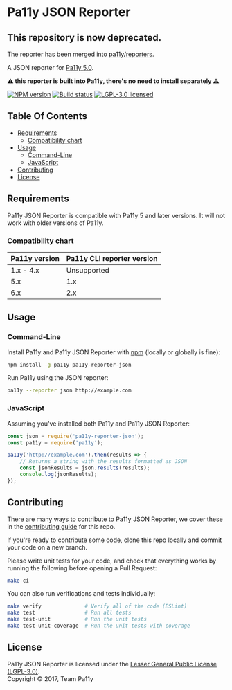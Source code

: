 # Pa11y JSON Reporter

## This repository is now deprecated.

The reporter has been merged into [pa11y/reporters](https://github.com/pa11y/pa11y/tree/master/lib/reporters).

A JSON reporter for [Pa11y 5.0](https://github.com/pa11y/pa11y).

**:warning: this reporter is built into Pa11y, there's no need to install separately :warning:**

[![NPM version][shield-npm]][info-npm]
[![Build status][shield-build]][info-build]
[![LGPL-3.0 licensed][shield-license]][info-license]

## Table Of Contents

* [Requirements](#requirements)
  * [Compatibility chart](#compatibility-chart)
* [Usage](#usage)
  * [Command-Line](#command-line)
  * [JavaScript](#javascript)
* [Contributing](#contributing)
* [License](#license)

## Requirements

Pa11y JSON Reporter is compatible with Pa11y 5 and later versions. It will not work with older versions of Pa11y.

### Compatibility chart

| Pa11y version | Pa11y CLI reporter version |
|---------------|----------------------------|
| 1.x - 4.x     | Unsupported                |
| 5.x           | 1.x                        |
| 6.x           | 2.x                        |

## Usage

### Command-Line

Install Pa11y and Pa11y JSON Reporter with [npm](https://www.npmjs.com/) (locally or globally is fine):

```sh
npm install -g pa11y pa11y-reporter-json
```

Run Pa11y using the JSON reporter:

```sh
pa11y --reporter json http://example.com
```

### JavaScript

Assuming you've installed both Pa11y and Pa11y JSON Reporter:

```js
const json = require('pa11y-reporter-json');
const pa11y = require('pa11y');

pa11y('http://example.com').then(results => {
    // Returns a string with the results formatted as JSON
    const jsonResults = json.results(results);
    console.log(jsonResults);
});
```

## Contributing

There are many ways to contribute to Pa11y JSON Reporter, we cover these in the [contributing guide](CONTRIBUTING.md) for this repo.

If you're ready to contribute some code, clone this repo locally and commit your code on a new branch.

Please write unit tests for your code, and check that everything works by running the following before opening a Pull Request:

```sh
make ci
```

You can also run verifications and tests individually:

```sh
make verify              # Verify all of the code (ESLint)
make test                # Run all tests
make test-unit           # Run the unit tests
make test-unit-coverage  # Run the unit tests with coverage
```

## License

Pa11y JSON Reporter is licensed under the [Lesser General Public License (LGPL-3.0)][info-license].  
Copyright &copy; 2017, Team Pa11y

[info-license]: LICENSE
[info-npm]: https://www.npmjs.com/package/pa11y
[info-build]: https://travis-ci.org/pa11y/pa11y
[shield-license]: https://img.shields.io/badge/license-LGPL%203.0-blue.svg
[shield-npm]: https://img.shields.io/npm/v/pa11y-reporter-json.svg
[shield-build]: https://img.shields.io/travis/pa11y/pa11y-reporter-json/master.svg
